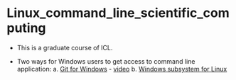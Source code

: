 # Linux_command_line_scientific_computing
- This is a graduate course of ICL.

- Two ways for Windows users to get access to command line application:
            a. [Git for Windows](https://gitforwindows.org) - [video](https://www.youtube.com/watch?v=339AEqk9c-8)
            b. [Windows subsystem for Linux](https://www.windowscentral.com/install-windows-subsystem-linux-windows-10) 
